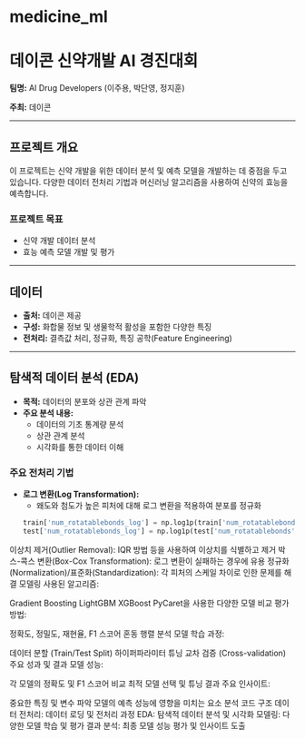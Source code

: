 # medicine_ml
# 데이콘 신약개발 AI 경진대회

**팀명:** AI Drug Developers (이주용, 박단영, 정지훈)

**주최:** 데이콘

---

## 프로젝트 개요
이 프로젝트는 신약 개발을 위한 데이터 분석 및 예측 모델을 개발하는 데 중점을 두고 있습니다. 다양한 데이터 전처리 기법과 머신러닝 알고리즘을 사용하여 신약의 효능을 예측합니다.

### 프로젝트 목표
- 신약 개발 데이터 분석
- 효능 예측 모델 개발 및 평가

---

## 데이터
- **출처:** 데이콘 제공
- **구성:** 화합물 정보 및 생물학적 활성을 포함한 다양한 특징
- **전처리:** 결측값 처리, 정규화, 특징 공학(Feature Engineering)

---

## 탐색적 데이터 분석 (EDA)
- **목적:** 데이터의 분포와 상관 관계 파악
- **주요 분석 내용:**
  - 데이터의 기초 통계량 분석
  - 상관 관계 분석
  - 시각화를 통한 데이터 이해

### 주요 전처리 기법
- **로그 변환(Log Transformation):**
  - 왜도와 첨도가 높은 피처에 대해 로그 변환을 적용하여 분포를 정규화
  ```python
  train['num_rotatablebonds_log'] = np.log1p(train['num_rotatablebonds'])
  test['num_rotatablebonds_log'] = np.log1p(test['num_rotatablebonds'])
이상치 제거(Outlier Removal):
IQR 방법 등을 사용하여 이상치를 식별하고 제거
박스-콕스 변환(Box-Cox Transformation):
로그 변환이 실패하는 경우에 유용
정규화(Normalization)/표준화(Standardization):
각 피처의 스케일 차이로 인한 문제를 해결
모델링
사용된 알고리즘:

Gradient Boosting
LightGBM
XGBoost
PyCaret을 사용한 다양한 모델 비교
평가 방법:

정확도, 정밀도, 재현율, F1 스코어
혼동 행렬 분석
모델 학습 과정:

데이터 분할 (Train/Test Split)
하이퍼파라미터 튜닝
교차 검증 (Cross-validation)
주요 성과 및 결과
모델 성능:

각 모델의 정확도 및 F1 스코어 비교
최적 모델 선택 및 튜닝 결과
주요 인사이트:

중요한 특징 및 변수 파악
모델의 예측 성능에 영향을 미치는 요소 분석
코드 구조
데이터 전처리: 데이터 로딩 및 전처리 과정
EDA: 탐색적 데이터 분석 및 시각화
모델링: 다양한 모델 학습 및 평가
결과 분석: 최종 모델 성능 평가 및 인사이트 도출
